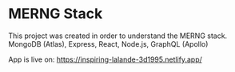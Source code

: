 # MERNG Stack

This project was created in order to understand the MERNG stack.
MongoDB (Atlas), Express, React, Node.js, GraphQL (Apollo)

App is live on: https://inspiring-lalande-3d1995.netlify.app/
